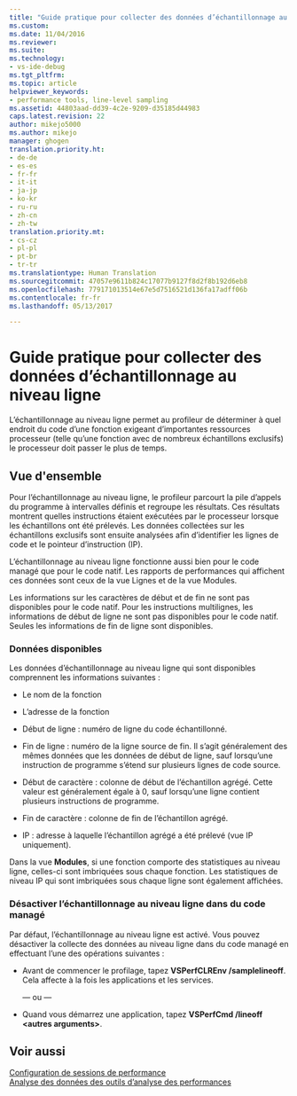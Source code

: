 ```yaml
---
title: "Guide pratique pour collecter des données d’échantillonnage au niveau ligne | Microsoft Docs"
ms.custom: 
ms.date: 11/04/2016
ms.reviewer: 
ms.suite: 
ms.technology:
- vs-ide-debug
ms.tgt_pltfrm: 
ms.topic: article
helpviewer_keywords:
- performance tools, line-level sampling
ms.assetid: 44803aad-dd39-4c2e-9209-d35185d44983
caps.latest.revision: 22
author: mikejo5000
ms.author: mikejo
manager: ghogen
translation.priority.ht:
- de-de
- es-es
- fr-fr
- it-it
- ja-jp
- ko-kr
- ru-ru
- zh-cn
- zh-tw
translation.priority.mt:
- cs-cz
- pl-pl
- pt-br
- tr-tr
ms.translationtype: Human Translation
ms.sourcegitcommit: 47057e9611b824c17077b9127f8d2f8b192d6eb8
ms.openlocfilehash: 779171013514e67e5d7516521d136fa17adff06b
ms.contentlocale: fr-fr
ms.lasthandoff: 05/13/2017

---
```

# <a name="how-to-collect-line-level-sampling-data"></a>Guide pratique pour collecter des données d’échantillonnage au niveau ligne
L’échantillonnage au niveau ligne permet au profileur de déterminer à quel endroit du code d’une fonction exigeant d’importantes ressources processeur (telle qu’une fonction avec de nombreux échantillons exclusifs) le processeur doit passer le plus de temps.  
  
## <a name="overview"></a>Vue d'ensemble  
 Pour l’échantillonnage au niveau ligne, le profileur parcourt la pile d’appels du programme à intervalles définis et regroupe les résultats. Ces résultats montrent quelles instructions étaient exécutées par le processeur lorsque les échantillons ont été prélevés. Les données collectées sur les échantillons exclusifs sont ensuite analysées afin d’identifier les lignes de code et le pointeur d’instruction (IP).  
  
 L’échantillonnage au niveau ligne fonctionne aussi bien pour le code managé que pour le code natif. Les rapports de performances qui affichent ces données sont ceux de la vue Lignes et de la vue Modules.  
  
 Les informations sur les caractères de début et de fin ne sont pas disponibles pour le code natif. Pour les instructions multilignes, les informations de début de ligne ne sont pas disponibles pour le code natif. Seules les informations de fin de ligne sont disponibles.  
  
### <a name="available-data"></a>Données disponibles  
 Les données d’échantillonnage au niveau ligne qui sont disponibles comprennent les informations suivantes :  
  
-   Le nom de la fonction  
  
-   L’adresse de la fonction  
  
-   Début de ligne : numéro de ligne du code échantillonné.  
  
-   Fin de ligne : numéro de la ligne source de fin. Il s’agit généralement des mêmes données que les données de début de ligne, sauf lorsqu’une instruction de programme s’étend sur plusieurs lignes de code source.  
  
-   Début de caractère : colonne de début de l’échantillon agrégé. Cette valeur est généralement égale à 0, sauf lorsqu’une ligne contient plusieurs instructions de programme.  
  
-   Fin de caractère : colonne de fin de l’échantillon agrégé.  
  
-   IP : adresse à laquelle l’échantillon agrégé a été prélevé (vue IP uniquement).  
  
 Dans la vue **Modules**, si une fonction comporte des statistiques au niveau ligne, celles-ci sont imbriquées sous chaque fonction. Les statistiques de niveau IP qui sont imbriquées sous chaque ligne sont également affichées.  
  
### <a name="turn-off-line-level-sampling-for-managed-code"></a>Désactiver l’échantillonnage au niveau ligne dans du code managé  
 Par défaut, l’échantillonnage au niveau ligne est activé. Vous pouvez désactiver la collecte des données au niveau ligne dans du code managé en effectuant l’une des opérations suivantes :  
  
-   Avant de commencer le profilage, tapez **VSPerfCLREnv /samplelineoff**. Cela affecte à la fois les applications et les services.  
  
     — ou —  
  
-   Quand vous démarrez une application, tapez **VSPerfCmd /lineoff \<autres arguments>**.  
  
## <a name="see-also"></a>Voir aussi  
 [Configuration de sessions de performance](../profiling/configuring-performance-sessions.md)   
 [Analyse des données des outils d’analyse des performances](../profiling/analyzing-performance-tools-data.md)
